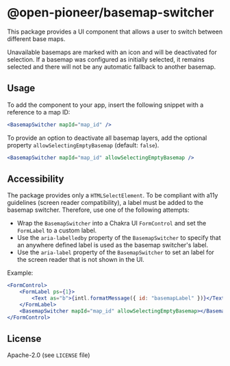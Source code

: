 # @open-pioneer/basemap-switcher

This package provides a UI component that allows a user to switch between different base maps.

Unavailable basemaps are marked with an icon and will be deactivated for selection. If a basemap was configured as initially selected, it remains selected and there will not be any automatic fallback to another basemap.

## Usage

To add the component to your app, insert the following snippet with a reference to a map ID:

```jsx
<BasemapSwitcher mapId="map_id" />
```

To provide an option to deactivate all basemap layers, add the optional property `allowSelectingEmptyBasemap` (default: `false`).

```jsx
<BasemapSwitcher mapId="map_id" allowSelectingEmptyBasemap />
```

## Accessibility

The package provides only a `HTMLSelectElement`.
To be compliant with a11y guidelines (screen reader compatibility), a label must be added to the basemap switcher.
Therefore, use one of the following attempts:

- Wrap the `BasemapSwitcher` into a Chakra UI `FormControl` and set the `FormLabel` to a custom label.
- Use the `aria-labelledby` property of the `BasemapSwitcher` to specify that an anywhere defined label is used as the basemap switcher's label.
- Use the `aria-label` property of the `BasemapSwitcher` to set an label for the screen reader that is not shown in the UI.

Example:

```jsx
<FormControl>
    <FormLabel ps={1}>
        <Text as="b">{intl.formatMessage({ id: "basemapLabel" })}</Text>
    </FormLabel>
    <BasemapSwitcher mapId="map_id" allowSelectingEmptyBasemap></BasemapSwitcher>
</FormControl>
```

## License

Apache-2.0 (see `LICENSE` file)
